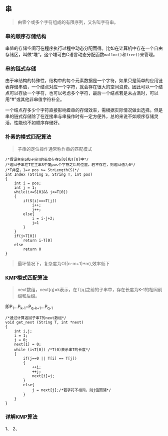 ## 串
> 由零个或多个字符组成的有限序列，又名叫字符串。
### 串的顺序存储结构
串值的存储空间可在程序执行过程中动态分配而得。比如在计算机中存在一个自由存储区，叫做“堆”。这个堆可由C语言动态分配函数`malloc()`和`free()`来管理。
### 串的链式存储
由于串结构的特殊性，结构中的每个元素数据是一个字符，如果只是简单的应用链表存储串值，一个结点对应一个字符，就会存在很大的空间浪费。因此可以一个结点可以存放一个字符，也可以考虑多个字符，最后一个结点若是未占满时，可以用“#”或其他非串值字符补全。

一个结点存多少个字符直接影响着串的存储效率，需根据实际情况做出选择。但是串的链式存储除了在连接串与串操作时有一定方便外，总的来说不如顺序存储灵活，性能也不如顺序存储好。
### 朴素的模式匹配算法
> 子串的定位操作通常称作串的匹配模式
```
/*假设主串S和子串T的长度存在S[0]和T[0]中*/
/*返回子串在T在主串S中第pos个字符之后的位置。若不存在，则返回值为0*/
/*T非空，1=< pos >= StrLength(S)*/
int Index (String S, String T, int pos)
{
    int i = pos;
    int j = 1;
    while(i<=S[0]&& j<=T[0])
    {
        if(S[i]===T[j])
            i++;
            j++;
        else{
            i = i-j+2;
            j=1
        }
    }
    if(j>T[0])
        return i-T[0]
    else
        return 0
}
```
> 最坏情况下，复杂度为O((n-m+1)*m),效率低下
### KMP模式匹配算法
> next数组，next[q]=k表示，在T[q]之前的子串中，存在长度为K-1的相同前缀和后缀。

即P<sub>1</sub>...P<sub>k-1</sub>=P<sub>q-k+1</sub>...P<sub>q-1</sub>

```
/*通过计算返回子串T的next数组*/
void get_next (String T, int *next)
{
    int i,j;
    i = 1;
    j = 0;
    next[1] = 0;
    while (i<T[0]) /*T(0)表示串T的长度*/
    {
        if(j==0 || T[i] == T[j])
        {
            ++i;
            ++j;
            next[i]=j;
        }
        else{
            j = next[j];/*若字符不相同，则j值回溯*/
        }
    }
}
```
### 详解KMP算法
1、
2、